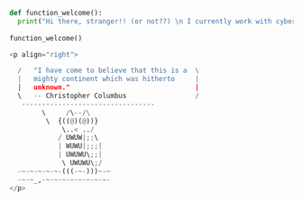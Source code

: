 
```python
def function_welcome():
  print("Hi there, stranger!! (or not??) \n I currently work with cybersecutiry, nice to see you around! 😉 ")
  
function_welcome()
```

```python
<p align="right">

  /   "I have come to believe that this is a  \
  |   mighty continent which was hitherto     |
  |   unknown."                               |
  \   -- Christopher Columbus                 /
   ---------------------------------
        \     /\--/\
         \  {((@)(@))}                                                                   
             \..< ../                                                                    
            / UWUW|;;\                                                                   
            | WUWU|;;;|                                                                  
            | UWUWU\;;|                                                                  
             \ UWUWU\;/                                                                  
  -~-~-~-~-~-(((-~-)))~-~                                                                
  -~-~_,-~-~-~-~-~-~-~-~-  
</p>

```


<!--
**j4nedoe/j4nedoe** is a ✨ _special_ ✨ repository because its `README.md` (this file) appears on your GitHub profile.

Here are some ideas to get you started:

# Titulo

- 🔭 I’m currently working on ...
- 🌱 I’m currently learning ...
- 👯 I’m looking to collaborate on ...
- 🤔 I’m looking for help with ...
- 💬 Ask me about ...
- 📫 How to reach me: ...
- 😄 Pronouns: ...
- ⚡ Fun fact: ...
-->
